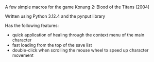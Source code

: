 A few simple macros for the game Konung 2: Blood of the Titans (2004)

Written using Python 3.12.4 and the pynput library

Has the following features:
- quick application of healing through the context menu of the main character
- fast loading from the top of the save list
- double-click when scrolling the mouse wheel to speed up character movement
